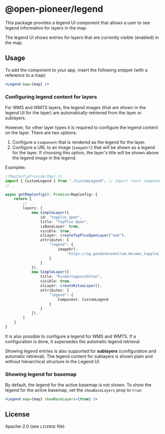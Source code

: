 # @open-pioneer/legend

This package provides a legend UI component that allows a user to see legend information for layers in the map.

The legend UI shows entries for layers that are currently visible (enabled) in the map.

## Usage

To add the component to your app, insert the following snippet (with a reference to a map):

```jsx
<Legend map={map} />
```

### Configuring legend content for layers

For WMS and WMTS layers, the legend images (that are shown in the legend UI for the layer) are automatically
retrieved from the layer or sublayers.

However, for other layer types it is required to configure the legend content on the layer.
There are two options:

1. Configure a `Component` that is rendered as the legend for the layer.
2. Configure a URL to an image (`imageUrl`) that will be shown as a legend for the layer.
   If choosing this option, the layer's title will be shown above the legend image in the legend.

Examples:

```ts
//MapConfigProviderImpl.ts
import { CustomLegend } from "./CustomLegend"; // import react component to show as layer's legend
// ...

async getMapConfig(): Promise<MapConfig> {
    return {
        // ...
        layers: [
            new SimpleLayer({
                id: "topplus_open",
                title: "TopPlus Open",
                isBaseLayer: true,
                visible: true,
                olLayer: createTopPlusOpenLayer("web"),
                attributes: {
                    "legend": {
                        imageUrl:
                            "https://sg.geodatenzentrum.de/wms_topplus_open?SERVICE=WMS&VERSION=1.1.1&REQUEST=GetLegendGraphic&FORMAT=image/png&LAYER=web"
                    }
                }
            }),
            new SimpleLayer({
                title: "Kindertagesstätten",
                visible: true,
                olLayer: createKitasLayer(),
                attributes: {
                    "legend": {
                        Component: CustomLegend
                    }
                }
            }),
        ]
    }
}
```

It is also possible to configure a legend for WMS and WMTS.
If a configuration is done, it supersedes the automatic legend retrieval.

Showing legend entries is also supported for **sublayers** (configuration and automatic retrieval).
The legend content for sublayers is shown plain and without hierarchical structure in the Legend UI.

### Showing legend for basemap

By default, the legend for the active basemap is not shown.
To show the legend for the active basemap, set the `showBaseLayers` prop to `true`:

```jsx
<Legend map={map} showBaseLayers={true} />
```

## License

Apache-2.0 (see `LICENSE` file)

